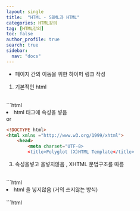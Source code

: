 ```yaml
---
layout: single
title:  "HTML - SBML과 HTML"
categories: HTML강의
tag: [HTML강의]
toc: false
author_profile: true
search: true
sidebar:
  nav: "docs"
---
```



- 페이지 간의 이동을 위한 하이퍼 링크 작성

1. 기본적인 html 
<br>
```html
<!DOCTYPE html>
<html>
    <head>
        <meta charset="UTF-8>
        <title>HTML Template</title>
```

2. html 태그에 속성을 넣음
<br> or <br/>
```html
<!DOCTYPE html>
<html xmlns ="http://www.w3.org/1999/xhtml">
    <head>
        <meta charset="UTF-8>
        <title>Polyglot (X)HTML Template</title>
```

3. 속성을넣고 <!DOCTYPE html> 을넣지않음 ,  XHTML 문법구조를 따름  
<br/>
```html
<html xmlns ="http://www.w3.org/1999/xhtml">
    <head>
        <meta charset="UTF-8>
        <title>XHTML Template</title>
```

4. html 을 넣지않음 (거의 쓰지않는 방식)
<br>
```html
<!DOCTYPE html>
<meta charset="UTF-8>
<title>Minimal HTML Template</title>
```


------


- General Markup 언어의 필요성
 -> 1960년대 IBM에서 범용적으로 사용할수있는 마크업 언어를 만듦

- SGML : 메타 언어
 -> HTML 과 HDML 이있다.
 SGML이란 메타언어를 통해서 HTML을 만들었다.

- SGML 의 문제점 : 문서 타입(형식) 을 정의한대로 써야한다는것.
